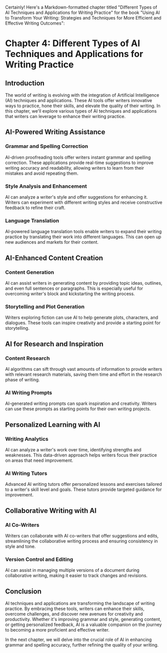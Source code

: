 Certainly! Here's a Markdown-formatted chapter titled "Different Types of AI Techniques and Applications for Writing Practice" for the book "Using AI to Transform Your Writing: Strategies and Techniques for More Efficient and Effective Writing Outcomes":

Chapter 4: Different Types of AI Techniques and Applications for Writing Practice
=================================================================================

Introduction
------------

The world of writing is evolving with the integration of Artificial Intelligence (AI) techniques and applications. These AI tools offer writers innovative ways to practice, hone their skills, and elevate the quality of their writing. In this chapter, we'll explore various types of AI techniques and applications that writers can leverage to enhance their writing practice.

AI-Powered Writing Assistance
-----------------------------

### Grammar and Spelling Correction

AI-driven proofreading tools offer writers instant grammar and spelling correction. These applications provide real-time suggestions to improve writing accuracy and readability, allowing writers to learn from their mistakes and avoid repeating them.

### Style Analysis and Enhancement

AI can analyze a writer's style and offer suggestions for enhancing it. Writers can experiment with different writing styles and receive constructive feedback to refine their craft.

### Language Translation

AI-powered language translation tools enable writers to expand their writing practice by translating their work into different languages. This can open up new audiences and markets for their content.

AI-Enhanced Content Creation
----------------------------

### Content Generation

AI can assist writers in generating content by providing topic ideas, outlines, and even full sentences or paragraphs. This is especially useful for overcoming writer's block and kickstarting the writing process.

### Storytelling and Plot Generation

Writers exploring fiction can use AI to help generate plots, characters, and dialogues. These tools can inspire creativity and provide a starting point for storytelling.

AI for Research and Inspiration
-------------------------------

### Content Research

AI algorithms can sift through vast amounts of information to provide writers with relevant research materials, saving them time and effort in the research phase of writing.

### AI Writing Prompts

AI-generated writing prompts can spark inspiration and creativity. Writers can use these prompts as starting points for their own writing projects.

Personalized Learning with AI
-----------------------------

### Writing Analytics

AI can analyze a writer's work over time, identifying strengths and weaknesses. This data-driven approach helps writers focus their practice on areas that need improvement.

### AI Writing Tutors

Advanced AI writing tutors offer personalized lessons and exercises tailored to a writer's skill level and goals. These tutors provide targeted guidance for improvement.

Collaborative Writing with AI
-----------------------------

### AI Co-Writers

Writers can collaborate with AI co-writers that offer suggestions and edits, streamlining the collaborative writing process and ensuring consistency in style and tone.

### Version Control and Editing

AI can assist in managing multiple versions of a document during collaborative writing, making it easier to track changes and revisions.

Conclusion
----------

AI techniques and applications are transforming the landscape of writing practice. By embracing these tools, writers can enhance their skills, overcome challenges, and discover new avenues for creativity and productivity. Whether it's improving grammar and style, generating content, or getting personalized feedback, AI is a valuable companion on the journey to becoming a more proficient and effective writer.

In the next chapter, we will delve into the crucial role of AI in enhancing grammar and spelling accuracy, further refining the quality of your writing.
